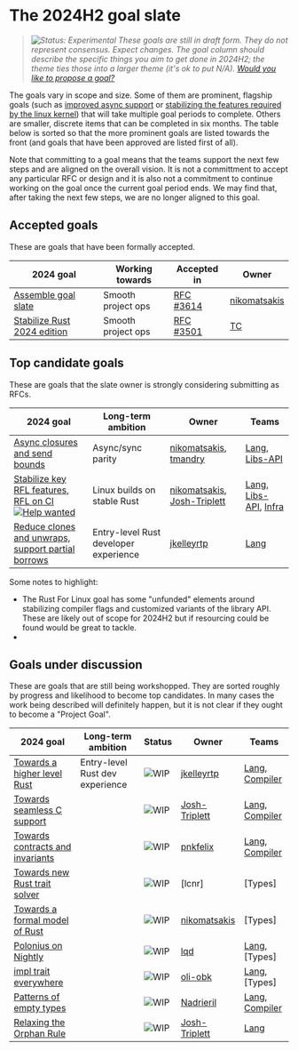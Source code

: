 # The 2024H2 goal slate

> *![Status: Experimental](https://img.shields.io/badge/Status-Experimental-yellow) These goals are still in draft form. They do not represent consensus. Expect changes. The goal column should describe the specific things you aim to get done in 2024H2; the theme ties those into a larger theme (it's ok to put N/A). [Would you like to propose a goal?](../how_to/propose_a_goal.md)*

The goals vary in scope and size. Some of them are prominent, flagship goals (such as [improved async support][AFE] or [stabilizing the features required by the linux kernel][LK]) that will take multiple goal periods to complete. Others are smaller, discrete items that can be completed in six months. The table below is sorted so that the more prominent goals are listed towards the front (and goals that have been approved are listed first of all).

Note that committing to a goal means that the teams support the next few steps and are aligned on the overall vision. It is not a committment to accept any particular RFC or design and it is also not a commitment to continue working on the goal once the current goal period ends. We may find that, after taking the next few steps, we are no longer aligned to this goal.

## Accepted goals

These are goals that have been formally accepted.

| 2024 goal                            | Working towards    | Accepted in   | Owner            |
| ------------------------------------ | ------------------ | ------------- | ---------------- |
| [Assemble goal slate][AGS]           | Smooth project ops | [RFC #3614][] | [nikomatsakis][] |
| [Stabilize Rust 2024 edition][R2024] | Smooth project ops | [RFC #3501][] | [TC][]           |

[RFC #3614]: https://github.com/rust-lang/rfcs/pull/3614
[RFC #3501]: https://rust-lang.github.io/rfcs/3501-edition-2024.html

## Top candidate goals

These are goals that the slate owner is strongly considering submitting as RFCs.

| 2024 goal                                                                        | Long-term ambition                    | Owner                               | Teams                       |
| -------------------------------------------------------------------------------- | ------------------------------------- | ----------------------------------- | --------------------------- |
| [Async closures and send bounds][AFE]                                            | Async/sync parity                     | [nikomatsakis][], [tmandry][]       | [Lang], [Libs-API]          |
| [Stabilize key RFL features, RFL on CI][LK] [![Help wanted]][LKH]                | Linux builds on stable Rust           | [nikomatsakis][], [Josh-Triplett][] | [Lang], [Libs-API], [Infra] |
| [Reduce clones and unwraps, support partial borrows](./ergonomics-initiative.md) | Entry-level Rust developer experience | [jkelleyrtp][]                      | [Lang]                      |

Some notes to highlight:

* The Rust For Linux goal has some "unfunded" elements around stabilizing compiler flags and customized variants of the library API. These are likely out of scope for 2024H2 but if resourcing could be found would be great to tackle.
* 

## Goals under discussion

These are goals that are still being workshopped. They are sorted roughly by progress and likelihood to become top candidates.
In many cases the work being described will definitely happen, but it is not clear if they ought to become a "Project Goal".

| 2024 goal                              | Long-term ambition              | Status      | Owner             | Teams              |
| -------------------------------------- | ------------------------------- | ----------- | ----------------- | ------------------ |
| [Towards a higher level Rust][HLR]     | Entry-level Rust dev experience | ![WIP][wip] | [jkelleyrtp][]    | [Lang], [Compiler] |
| [Towards seamless C support][SCS]      |                                 | ![WIP][wip] | [Josh-Triplett][] | [Lang], [Compiler] |
| [Towards contracts and invariants][CI] |                                 | ![WIP][wip] | [pnkfelix]        | [Lang], [Compiler] |
| [Towards new Rust trait solver][NTS]   |                                 | ![WIP][wip] | [lcnr]            | [Types]            |
| [Towards a formal model of Rust][AMF]  |                                 | ![WIP][wip] | [nikomatsakis]    | [Types]            |
| [Polonius on Nightly][NBNLB]           |                                 | ![WIP][wip] | [lqd]             | [Lang], [Types]    |
| [impl trait everywhere][ITE]           |                                 | ![WIP][wip] | [oli-obk]         | [Lang], [Types]    |
| [Patterns of empty types][PET]         |                                 | ![WIP][wip] | [Nadrieril]       | [Lang], [Compiler] |
| [Relaxing the Orphan Rule][RTOR]       |                                 | ![WIP][wip] | [Josh-Triplett][] | [Lang]             |

[AFE]: ./async_fn_everywhere.md
[LK]: ./rfl_stable.md
[LKH]: ./rfl_stable.md#ownership-and-other-resources
[SCS]: ./Seamless-C-Support.md
[CI]: ./Contracts-and-invariants.md
[NTS]: ./New-trait-solver.md
[AMF]: ./a-mir-formality.md
[AGS]: ./Project-goal-slate.md
[R2024]: ./Rust-2024-Edition.md
[NBNLB]: ./Polonius.md
[PET]: ./Patterns-of-empty-types.md
[RTOR]: ./Relaxing-the-Orphan-Rule.md
[ITE]: ./Impl-trait-everywhere.md
[HLR]: ./higher-level-rust.md

[Intrusive linked lists]: ./Intrusive-linked-lists.md
[Fallible allocation]: ./Fallible-allocation.md
[Intrusive linked lists]: ./Intrusive-linked-lists.md

[own]: https://img.shields.io/badge/Owner%20Needed-blue

[acc]: https://img.shields.io/badge/Accepted-green
[prov]: https://img.shields.io/badge/Provisional-yellow
[wip]: https://img.shields.io/badge/WIP-yellow

[Compiler]: https://www.rust-lang.org/governance/teams/compiler
[Lang]: https://www.rust-lang.org/governance/teams/lang
[LC]: https://www.rust-lang.org/governance/teams/leadership-council
[Libs-API]: https://www.rust-lang.org/governance/teams/library#team-libs-api
[Infra]: https://www.rust-lang.org/governance/teams/infra

[compiler-errors]: https://github.com/compiler-errors
[lqd]: https://github.com/lqd
[Nadrieril]: https://github.com/Nadrieril
[nikomatsakis]: https://github.com/nikomatsakis
[oli-obk]: https://github.com/oli-obk
[tmandry]: https://github.com/tmandry
[petrochenkov]: https://github.com/petrochenkov
[pnkfelix]: https://github.com/pnkfelix
[TC]: https://github.com/TC
[josh-triplett]: https://github.com/Josh-Triplett
[jkelleyrtp]: https://github.com/jkelleyrtp

[Help wanted]: https://img.shields.io/badge/Help%20wanted-blue
